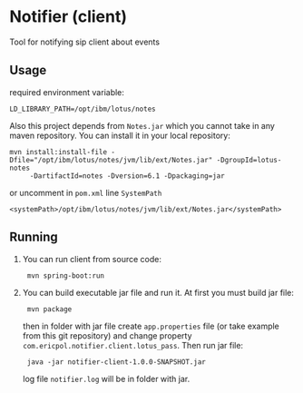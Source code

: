 # Notifier (client)

Tool for notifying sip client about events

## Usage

required environment variable:

    LD_LIBRARY_PATH=/opt/ibm/lotus/notes
  
Also this project depends from `Notes.jar` which you cannot take in any maven repository. You can install it in your 
local repository:

    mvn install:install-file -Dfile="/opt/ibm/lotus/notes/jvm/lib/ext/Notes.jar" -DgroupId=lotus-notes
         -DartifactId=notes -Dversion=6.1 -Dpackaging=jar
         
or uncomment in `pom.xml` line `SystemPath`

    <systemPath>/opt/ibm/lotus/notes/jvm/lib/ext/Notes.jar</systemPath>
    
## Running


1. You can run client from source code:

        mvn spring-boot:run

    
2. You can build executable jar file and run it. At first you must build jar file:

        mvn package

    then in folder with jar file create `app.properties` file (or take example from this git repository) and change
    property `com.ericpol.notifier.client.lotus_pass`. Then run jar file:

        java -jar notifier-client-1.0.0-SNAPSHOT.jar

    log file `notifier.log` will be in folder with jar.
